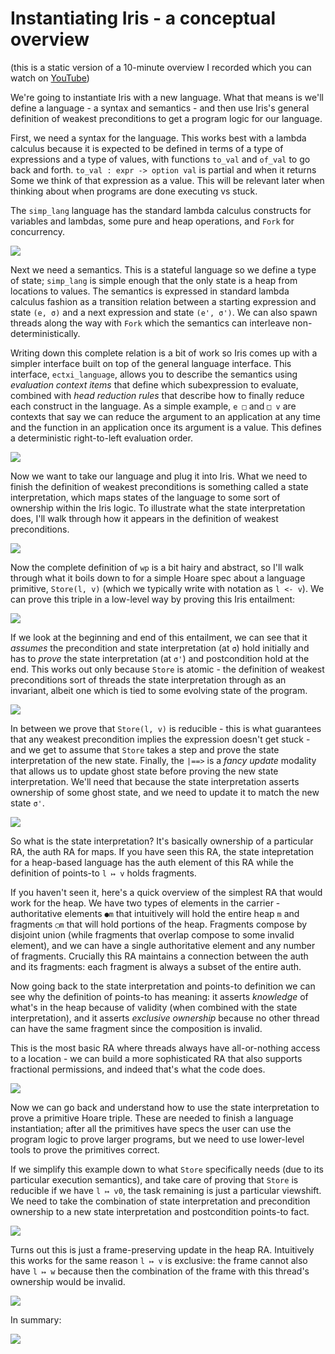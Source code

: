 # Instantiating Iris - a conceptual overview

(this is a static version of a 10-minute overview I recorded which you can
watch on [YouTube](https://youtu.be/HndwyM04KEU))

We're going to instantiate Iris with a new language. What that means is we'll
define a language - a syntax and semantics - and then use Iris's general
definition of weakest preconditions to get a program logic for our language.

First, we need a syntax for the language. This works best with a lambda calculus
because it is expected to be defined in terms of a type of expressions and a
type of values, with functions `to_val` and `of_val` to go back and forth.
`to_val : expr -> option val` is partial and when it returns Some we think of
that expression as a value. This will be relevant later when thinking about when
programs are done executing vs stuck.

The `simp_lang` language has the standard lambda calculus constructs for
variables and lambdas, some pure and heap operations, and `Fork` for
concurrency.

![](slides/simp_lang.003.png)

Next we need a semantics. This is a stateful language so we define a type of
state; `simp_lang` is simple enough that the only state is a heap from locations
to values. The semantics is expressed in standard lambda calculus fashion as a
transition relation between a starting expression and state `(e, σ)` and a next
expression and state `(e', σ')`. We can also spawn threads along the way with
`Fork` which the semantics can interleave non-deterministically.

Writing down this complete relation is a bit of work so Iris comes up with a
simpler interface built on top of the general language interface. This
interface, `ectxi_language`, allows you to describe the semantics using
_evaluation context items_ that define which subexpression to evaluate, combined
with _head reduction rules_ that describe how to finally reduce each construct
in the language. As a simple example, `e □` and `□ v` are contexts that say we
can reduce the argument to an application at any time and the function in an
application once its argument is a value. This defines a deterministic
right-to-left evaluation order.

![](slides/simp_lang.005.png)

Now we want to take our language and plug it into Iris. What we need to finish
the definition of weakest preconditions is something called a state
interpretation, which maps states of the language to some sort of ownership
within the Iris logic. To illustrate what the state interpretation does, I'll
walk through how it appears in the definition of weakest preconditions.

![](slides/simp_lang.008.png)

Now the complete definition of `wp` is a bit hairy and abstract, so I'll walk
through what it boils down to for a simple Hoare spec about a language
primitive, `Store(l, v)` (which we typically write with notation as `l <- v`).
We can prove this triple in a low-level way by proving this Iris entailment:

![](slides/simp_lang.009.png)

If we look at the beginning and end of this entailment, we can see that it
_assumes_ the precondition and state interpretation (at `σ`) hold initially and
has to _prove_ the state interpretation (at `σ'`) and postcondition hold at the
end. This works out only because `Store` is atomic - the definition of weakest
preconditions sort of threads the state interpretation through as an invariant,
albeit one which is tied to some evolving state of the program.

![](slides/simp_lang.010.png)

In between we prove that `Store(l, v)` is reducible - this is what guarantees
that any weakest precondition implies the expression doesn't get stuck - and we
get to assume that `Store` takes a step and prove the state interpretation of
the new state. Finally, the `|==>` is a _fancy update_ modality that allows us
to update ghost state before proving the new state interpretation. We'll need
that because the state interpretation asserts ownership of some ghost state, and
we need to update it to match the new state `σ'`.

![](slides/simp_lang.009.png)

So what is the state interpretation? It's basically ownership of a particular
RA, the auth RA for maps. If you have seen this RA, the state intepretation for
a heap-based language has the auth element of this RA while the definition of
points-to `l ↦ v` holds fragments.

If you haven't seen it, here's a quick overview of the simplest RA that would
work for the heap. We have two types of elements in the carrier - authoritative
elements `●m` that intuitively will hold the entire heap `m` and fragments `◯m`
that will hold portions of the heap. Fragments compose by disjoint union (while
fragments that overlap compose to some invalid element), and we can have a
single authoritative element and any number of fragments. Crucially this RA
maintains a connection between the auth and its fragments: each fragment is
always a subset of the entire auth.

Now going back to the state interpretation and points-to definition we can see
why the definition of points-to has meaning: it asserts _knowledge_ of what's in
the heap because of validity (when combined with the state interpretation), and
it asserts _exclusive ownership_ because no other thread can have the same
fragment since the composition is invalid.

This is the most basic RA where threads always have all-or-nothing access to a
location - we can build a more sophisticated RA that also supports fractional
permissions, and indeed that's what the code does.

![](slides/simp_lang.015.png)

Now we can go back and understand how to use the state interpretation to prove a
primitive Hoare triple. These are needed to finish a language instantiation;
after all the primitives have specs the user can use the program logic to prove
larger programs, but we need to use lower-level tools to prove the primitives
correct.

If we simplify this example down to what `Store` specifically needs (due to its
particular execution semantics), and take care of proving that `Store` is
reducible if we have `l ↦ v0`, the task remaining is just a particular
viewshift. We need to take the combination of state interpretation and
precondition ownership to a new state interpretation and postcondition points-to fact.

![](slides/simp_lang.017.png)

Turns out this is just a frame-preserving update in the heap RA. Intuitively
this works for the same reason `l ↦ v` is exclusive: the frame cannot also have
`l ↦ w` because then the combination of the frame with this thread's ownership
would be invalid.

![](slides/simp_lang.018.png)

In summary:

![](slides/simp_lang.019.png)
